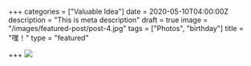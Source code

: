 +++
categories = ["Valuable Idea"]
date = 2020-05-10T04:00:00Z
description = "This is meta description"
draft = true
image = "/images/featured-post/post-4.jpg"
tags = ["Photos", "birthday"]
title = "嘿！"
type = "featured"

+++
![](/images/1.jpg)
